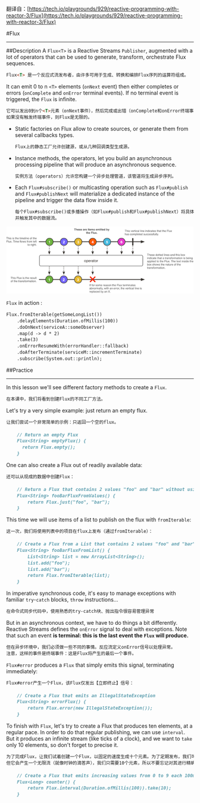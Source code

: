 翻译自：[https://tech.io/playgrounds/929/reactive-programming-with-reactor-3/Flux](https://tech.io/playgrounds/929/reactive-programming-with-reactor-3/Flux)

#Flux
***
##Description
A `Flux<T>` is a Reactive Streams `Publisher`, augmented with a lot of operators 
that can be used to generate, transform, orchestrate Flux sequences.
```markdown
Flux<T> 是一个反应式流发布者，由许多可用于生成、转换和编排Flux序列的运算符组成。
```

It can emit 0 to n `<T>` elements (`onNext` event) then either completes or errors 
(`onComplete` and `onError` terminal events). If no terminal event is triggered, 
the `Flux` is infinite.
```markdown
它可以发出0到n个<T>元素（onNext事件），然后完成或出错（onComplete和onError终端事件）。
如果没有触发终端事件，则Flux是无限的。
```

- Static factories on Flux allow to create sources, or generate them from 
several callbacks types.
    ```markdown
    Flux上的静态工厂允许创建源，或从几种回调类型生成源。
    ```
- Instance methods, the operators, let you build an asynchronous processing 
pipeline that will produce an asynchronous sequence.
    ```markdown
    实例方法（operators）允许您构建一个异步处理管道，该管道将生成异步序列。
    ```
- Each `Flux#subscribe()` or multicasting operation such as `Flux#publish` and 
`Flux#publishNext` will materialize a dedicated instance of the pipeline and 
trigger the data flow inside it.
    ```markdown
    每个Flux#subscribe()或多播操作（如Flux#publish和Flux#publishNext）将具体化管道的专用实例，
    并触发其中的数据流。
    ```

![02_Flux](image/02_Flux.png)

`Flux` in action :  
```markdown
Flux.fromIterable(getSomeLongList())
    .delayElements(Duration.ofMillis(100))
    .doOnNext(serviceA::someObserver)
    .map(d -> d * 2)
    .take(3)
    .onErrorResumeWith(errorHandler::fallback)
    .doAfterTerminate(serviceM::incrementTerminate)
    .subscribe(System.out::println);
```

##Practice
***
In this lesson we'll see different factory methods to create a `Flux`.  
```markdown
在本课中，我们将看到创建Flux的不同工厂方法。
```

Let's try a very simple example: just return an empty flux.  
```markdown
让我们尝试一个非常简单的示例：只返回一个空的flux。  

    // Return an empty Flux
    Flux<String> emptyFlux() {
      return Flux.empty();
    }
```

One can also create a Flux out of readily available data:  
```markdown
还可以从现成的数据中创建Flux：  

	// Return a Flux that contains 2 values "foo" and "bar" without using an array or a collection
	Flux<String> fooBarFluxFromValues() {
		return Flux.just("foo", "bar");
	}
```

This time we will use items of a list to publish on the flux 
with `fromIterable`:
```markdown
这一次，我们将使用列表中的项目在flux上发布（通过fromIterable）：

    // Create a Flux from a List that contains 2 values "foo" and "bar"
    Flux<String> fooBarFluxFromList() {
        List<String> list = new ArrayList<String>();
        list.add("foo");
        list.add("bar");
        return Flux.fromIterable(list);
    }
```

In imperative synchronous code, it's easy to manage exceptions with 
familiar `try`-`catch` blocks, `throw` instructions...
```markdown
在命令式同步代码中，使用熟悉的try-catch块、抛出指令很容易管理异常
```

But in an asynchronous context, we have to do things a bit differently. 
Reactive Streams defines the `onError` signal to deal with exceptions. 
Note that such an event **is terminal: this is the last event the `Flux` will produce.**
```markdown
但在异步环境中，我们必须做一些不同的事情。反应流定义onError信号以处理异常。
注意，这样的事件是终端事件：这是Flux将产生的最后一个事件。
```

`Flux#error` produces a `Flux` that simply emits this signal, terminating immediately:
```markdown
Flux#error产生一个Flux，该Flux仅发出【立即终止】信号：

    // Create a Flux that emits an IllegalStateException
    Flux<String> errorFlux() {
        return Flux.error(new IllegalStateException());
    }
```

To finish with `Flux`, let's try to create a Flux that produces ten elements, 
at a regular pace. In order to do that regular publishing, we can use `interval`. 
But it produces an infinite stream (like ticks of a clock), and we want to 
`take` only 10 elements, so don't forget to precise it.
```markdown
为了完成Flux，让我们试着创建一个Flux，以固定的速度生成十个元素。为了定期发布，我们可以使用interval。
但它会产生一个无限流（就像时钟的滴答声），我们只需要10个元素，所以不要忘记对其进行精确计算。

    // Create a Flux that emits increasing values from 0 to 9 each 100ms
    Flux<Long> counter() {
        return Flux.interval(Duration.ofMillis(100)).take(10);
    }
```